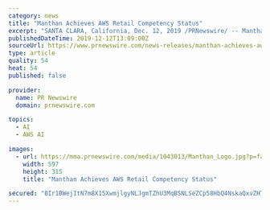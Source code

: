 ```yaml
---
category: news
title: "Manthan Achieves AWS Retail Competency Status"
excerpt: "SANTA CLARA, California, Dec. 12, 2019 /PRNewswire/ -- Manthan, a leading artificial intelligence (AI) - powered Cloud Analytics Company, announced today that it achieved Amazon Web Services (AWS) Retail Competency status in the Advanced Retail Data ..."
publishedDateTime: 2019-12-12T13:09:00Z
sourceUrl: https://www.prnewswire.com/news-releases/manthan-achieves-aws-retail-competency-status-300974031.html
type: article
quality: 54
heat: 54
published: false

provider:
  name: PR Newswire
  domain: prnewswire.com

topics:
  - AI
  - AWS AI

images:
  - url: https://mma.prnewswire.com/media/1043013/Manthan_Logo.jpg?p=facebook
    width: 597
    height: 315
    title: "Manthan Achieves AWS Retail Competency Status"

secured: "BIr1BWejItN7m8X15XwmjlgyNLJgmTZhU3MqBSNLSeZCp58HbQ4NskaQxvZHTFXFGs+N9tjEUDZMb8p37aBlS6IF61nkOoBc7Oek5dGDH0p4AMuchMmOY3C7mp9UU8DVs1+dF1YBf696Ez4spdsmpx1TwBXQKCRdOTzmX0IuKEQFS1cJTUvHQJWwBJJHm3eUU4e4+uiXyF8Tnh+/nM6dMgRh28bCdrkQ0lk/K99Yic2EKxnAAj/b8AcBs+jyipvd3NNs/l2mTJy8TSxigDUM6g==;xqZZaLq2/QAEgMyzpCNU6Q=="
---
```


